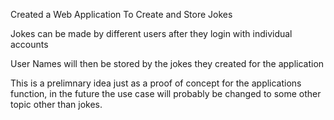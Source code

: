 Created a Web Application To Create and Store Jokes

Jokes can be made by different users after they login with individual accounts

User Names will then be stored by the jokes they created for the application

This is a prelimnary idea just as a proof of concept for the applications function, in the future the use case will probably be changed to some other topic other than jokes.
